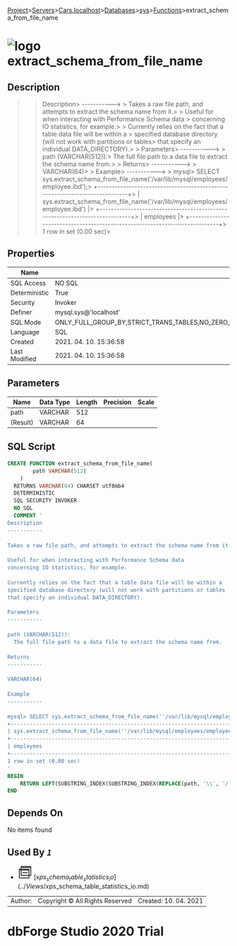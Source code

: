 [Project](../../../../../startpage.md)>[Servers](../../../../Servers.md)>[Cars.localhost](../../../Cars.localhost.md)>[Databases](../../Databases.md)>[sys](../sys.md)>[Functions](Functions.md)>extract_schema_from_file_name


# ![logo](../../../../../Images/function64.svg) extract_schema_from_file_name

## <a name="#Description"></a>Description
> > Description> -----------> > Takes a raw file path, and attempts to extract the schema name from it.> > Useful for when interacting with Performance Schema data > concerning IO statistics, for example.> > Currently relies on the fact that a table data file will be within a > specified database directory (will not work with partitions or tables> that specify an individual DATA_DIRECTORY).> > Parameters> -----------> > path (VARCHAR(512)):>   The full file path to a data file to extract the schema name from.> > Returns> -----------> > VARCHAR(64)> > Example> -----------> > mysql> SELECT sys.extract_schema_from_file_name('/var/lib/mysql/employees/employee.ibd');> +----------------------------------------------------------------------------+> | sys.extract_schema_from_file_name('/var/lib/mysql/employees/employee.ibd') |> +----------------------------------------------------------------------------+> | employees                                                                  |> +----------------------------------------------------------------------------+> 1 row in set (0.00 sec)> 
## <a name="#Properties"></a>Properties
|Name|Value|
|---|---|
|SQL Access|NO SQL|
|Deterministic|True|
|Security|Invoker|
|Definer|mysql.sys@'localhost'|
|SQL Mode|ONLY_FULL_GROUP_BY,STRICT_TRANS_TABLES,NO_ZERO_IN_DATE,NO_ZERO_DATE,ERROR_FOR_DIVISION_BY_ZERO,NO_ENGINE_SUBSTITUTION|
|Language|SQL|
|Created|2021. 04. 10. 15:36:58|
|Last Modified|2021. 04. 10. 15:36:58|


## <a name="#Parameters"></a>Parameters
|Name|Data Type|Length|Precision|Scale|
|---|---|---|---|---|
|path|VARCHAR|512|||
|(Result)|VARCHAR|64|||

## <a name="#SqlScript"></a>SQL Script
```SQL
CREATE FUNCTION extract_schema_from_file_name(
        path VARCHAR(512)
    )
  RETURNS VARCHAR(64) CHARSET utf8mb4
  DETERMINISTIC
  SQL SECURITY INVOKER
  NO SQL
  COMMENT '
Description
-----------

Takes a raw file path, and attempts to extract the schema name from it.

Useful for when interacting with Performance Schema data 
concerning IO statistics, for example.

Currently relies on the fact that a table data file will be within a 
specified database directory (will not work with partitions or tables
that specify an individual DATA_DIRECTORY).

Parameters
-----------

path (VARCHAR(512)):
  The full file path to a data file to extract the schema name from.

Returns
-----------

VARCHAR(64)

Example
-----------

mysql> SELECT sys.extract_schema_from_file_name(''/var/lib/mysql/employees/employee.ibd'');
+----------------------------------------------------------------------------+
| sys.extract_schema_from_file_name(''/var/lib/mysql/employees/employee.ibd'') |
+----------------------------------------------------------------------------+
| employees                                                                  |
+----------------------------------------------------------------------------+
1 row in set (0.00 sec)
'
BEGIN
    RETURN LEFT(SUBSTRING_INDEX(SUBSTRING_INDEX(REPLACE(path, '\\', '/'), '/', -2), '/', 1), 64);
END
```

## <a name="#DependsOn"></a>Depends On
No items found

## <a name="#UsedBy"></a>Used By _`1`_
- ![View](../../../../../Images/view.svg) [x$ps_schema_table_statistics_io](../Views/x$ps_schema_table_statistics_io.md)


||||
|---|---|---|
|Author: |Copyright © All Rights Reserved|Created: 10. 04. 2021|
# dbForge Studio 2020 Trial